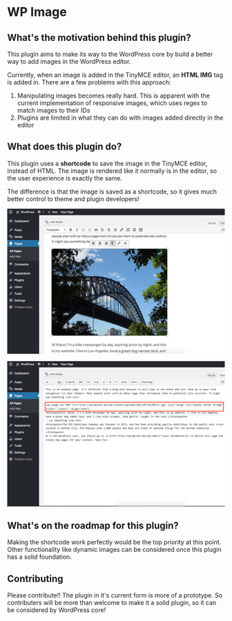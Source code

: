 # WP Image

## What's the motivation behind this plugin?

This plugin aims to make its way to the WordPress core by build a better way to add images in the WordPress editor.

Currently, when an image is added in the TinyMCE editor, an **HTML IMG** tag is added in. There are a few problems with this approach:

1. Manipulating images becomes really hard. This is apparent with the current implementation of responsive images, which uses regex to match images to their IDs
1. Plugins are limited in what they can do with images added directly in the editor

## What does this plugin do?

This plugin uses a **shortcode** to save the image in the TinyMCE editor, instead of HTML. The image is rendered like it normally is in the editor, so the user experience is exactly the same.

The difference is that the image is saved as a shortcode, so it gives much better control to theme and plugin developers!

![Editor renders an IMG](screenshot-1.png "Editor renders an IMG")

![Shortcode instead of IMG](screenshot-2.png "Shortcode instead of IMG")

## What's on the roadmap for this plugin?

Making the shortcode work perfectly would be the top priority at this point. Other functionality like dynamic images can be considered once this plugin has a solid foundation.

## Contributing

Please contribute!! The plugin in it's current form is more of a prototype. So contributers will be more than welcome to make it a solid plugin, so it can be considered by WordPress core!
